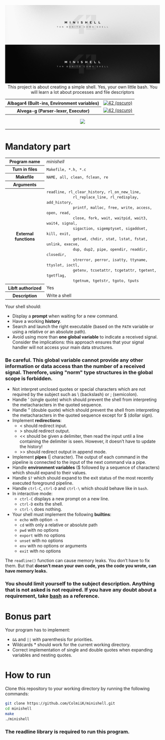 <div align="center">
    <img src="https://github.com/15Galan/42_project-readmes/blob/master/banners/cursus/projects/minishell-light.png?raw=true#gh-light-mode-only" alt="Banner (claro)" />
    <img src="https://github.com/15Galan/42_project-readmes/blob/master/banners/cursus/projects/minishell-dark.png?raw=true#gh-dark-mode-only" alt="Banner (oscuro)" />
    <br>
    This project is about creating a simple shell. Yes, your own little bash. You will learn a lot about processes and file descriptors
    <br>
	<table>
	<tr><th>Albagar4 (Built-ins, Environment variables)</th>
		<td><a href='https://profile.intra.42.fr/users/albagar4' target="_blank">
        <img alt='42 (oscuro)' src='https://img.shields.io/badge/Málaga-black?style=flat&logo=42&logoColor=white'/></td>
	</tr>
	<tr><th>Alvega-g (Parser-lexer, Executor)</th>
		<td><a href='https://profile.intra.42.fr/users/alvega-g' target="_blank">
        <img alt='42 (oscuro)' src='https://img.shields.io/badge/Málaga-black?style=flat&logo=42&logoColor=white'/><br></td>
	</tr>
	</table>    
    <img src="https://img.shields.io/badge/score- 101%20%2F%20100-success?color=%2312bab9&style=flat" />
    </a>

</div>

---

# Mandatory part

<table>
  <tr>
    <th>Program name</th>
    <td><em>minishell</em></td>
  </tr>
  <tr>
    <th>Turn in files</th>
    <td><code>Makefile, *.h, *.c</code></td>
  </tr>
  <tr>
    <th>Makefile</th>
    <td><code>NAME, all, clean, fclean, re</code></td>
  </tr>
  <tr>
	<th>Arguments</th>
  </tr>
  <tr>
    <th>External functions</th>
    <td><code>readline, rl_clear_history, rl_on_new_line,
			rl_replace_line, rl_redisplay, add_history,
			printf, malloc, free, write, access, open, read,
			close, fork, wait, waitpid, wait3, wait4, signal,
			sigaction, sigemptyset, sigaddset, kill, exit,
			getcwd, chdir, stat, lstat, fstat, unlink, execve,
			dup, dup2, pipe, opendir, readdir, closedir,
			strerror, perror, isatty, ttyname, ttyslot, ioctl,
			getenv, tcsetattr, tcgetattr, tgetent, tgetflag,
			tgetnum, tgetstr, tgoto, tputs</code></td>
  </tr>
  <tr>
	<th>Libft authorized</th>
	<td>Yes</td>
  </tr>
  <tr>
    <th>Description</th>
    <td>Write a shell</td>
  </tr>
</table>

Your shell should:
- Display a __prompt__ when waiting for a new command.
- Have a working __history__.
- Search and launch the right executable (based on the ``PATH`` variable or using a
relative or an absolute path).
- Avoid using more than __one global variable__ to indicate a received signal. Consider
the implications: this approach ensures that your signal handler will not access your
main data structures.

### Be careful. This global variable cannot provide any other information or data access than the number of a received signal. Therefore, using "norm" type structures in the global scope is forbidden.

- Not interpret unclosed quotes or special characters which are not required by the
subject such as \ (backslash) or ; (semicolon).
- Handle ’ (single quote) which should prevent the shell from interpreting the metacharacters in the quoted sequence.
- Handle " (double quote) which should prevent the shell from interpreting the metacharacters in the quoted sequence except for $ (dollar sign).
- Implement __redirections__:
	- < should redirect input.
	- \> should redirect output.
	- << should be given a delimiter, then read the input until a line containing the
delimiter is seen. However, it doesn’t have to update the history!
	- \>> should redirect output in append mode.
- Implement __pipes__ (| character). The output of each command in the pipeline is
connected to the input of the next command via a pipe.
- Handle __environment variables__ ($ followed by a sequence of characters) which
should expand to their values.
- Handle ``$?`` which should expand to the exit status of the most recently executed
foreground pipeline.
- Handle ``ctrl-C``, ``ctrl-D`` and ``ctrl-\`` which should behave like in ``bash``.
- In interactive mode:
	- ``ctrl-C`` displays a new prompt on a new line.
	- ``ctrl-D`` exits the shell.
	- ``ctrl-\`` does nothing.
- Your shell must implement the following __builtins__:
	- ``echo`` with option ``-n``
	- ``cd`` with only a relative or absolute path
	- ``pwd`` with no options
	- ``export`` with no options
	- ``unset`` with no options
	- ``env`` with no options or arguments
	- ``exit`` with no options

The ``readline()`` function can cause memory leaks. You don’t have to fix them. But that __doesn’t mean your own code, yes the code you wrote, can have memory leaks.__

### You should limit yourself to the subject description. Anything that is not asked is not required. If you have any doubt about a requirement, take [bash](https://www.gnu.org/savannah-checkouts/gnu/bash/manual/) as a reference.

# Bonus part

Your program has to implement:
- ``&&`` and ``||`` with parenthesis for priorities.
- Wildcards * should work for the current working directory.
- Correct implementation of single and double quotes when expanding variables and nesting quotes.

# How to run

Clone this repository to your working directory by running the following commands:

```bash
git clone https://github.com/ColmiiK/minishell.git
cd minishell
make
./minishell
```

### The readline library is required to run this program.